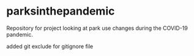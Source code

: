 # parksinthepandemic

Repository for project looking at park use changes during the COVID-19 pandemic.

added git exclude for gitignore file